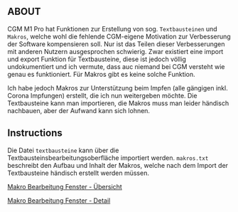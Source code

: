 ABOUT
---

CGM M1 Pro hat Funktionen zur Erstellung von sog. `Textbausteinen` und `Makros`, welche wohl die fehlende CGM-eigene Motivation zur Verbesserung der Software kompensieren soll. Nur ist das Teilen dieser Verbesserungen mit anderen Nutzern ausgesprochen schwierig. Zwar existiert eine import und export Funktion für Textbausteine, diese ist jedoch völlig undokumentiert und ich vermute, dass auc niemand bei CGM versteht wie genau es funktioniert. Für Makros gibt es keine solche Funktion.

Ich habe jedoch Makros zur Unterstützung beim Impfen (alle gängigen inkl. Corona Impfungen) erstellt, die ich nun weitergeben möchte. Die Textbausteine kann man importieren, die Makros muss man leider händisch nachbauen, aber der Aufwand kann sich lohnen.

Instructions
---

Die Datei `textbausteine` kann über die Textbausteinsbearbeitungsoberfläche importiert werden. `makros.txt` beschreibt den Aufbau und Inhalt der Makros, welche nach dem Import der Textbausteine händisch erstellt werden müssen.

[Makro Bearbeitung Fenster - Übersicht](readme-img/makroanlage1.png)

[Makro Bearbeitung Fenster - Detail](readme-img/makroanlage2.png)

